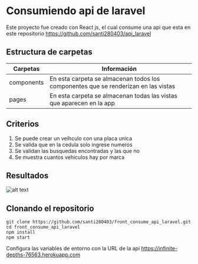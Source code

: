 # Consumiendo api de laravel
Este proyecto fue creado con React js, el cual consume una api que esta en este repositorio https://github.com/santi280403/api_laravel

## Estructura de carpetas
| Carpetas | Información |
| ------ | ------ |
| components | En esta carpeta se almacenan todos los componentes que se renderizan en las vistas |
| pages | En esta carpeta se almacenan todas las vistas que aparecen en la app |

## Criterios 
1. Se puede crear un veihculo con una placa unica
2. Se valida que en la cedula solo ingrese numeros
3. Se validan las busquedas encontradas y las que no
4. Se muestra cuantos vehiculos hay por marca

## Resultados
![alt text](https://media.giphy.com/media/E4w9JOvbdffSIHGkXs/giphy.gif)


## Clonando el repositorio
```
git clone https://github.com/santi280403/front_consume_api_laravel.git
cd front_consume_api_laravel
npm install
npm start
```
Configura las variables de entorno con la URL de la api https://infinite-depths-76563.herokuapp.com
